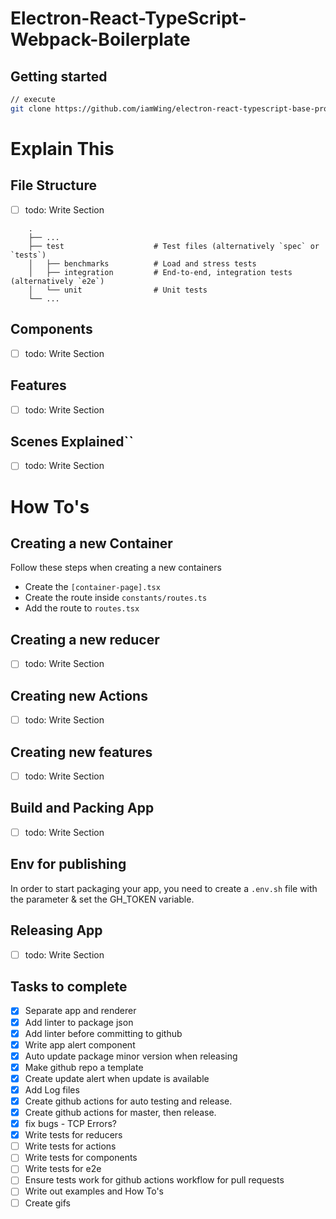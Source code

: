 # Electron-React-TypeScript-Webpack-Boilerplate

## Getting started

```sh
// execute
git clone https://github.com/iamWing/electron-react-typescript-base-proj.git
```

# Explain This

## File Structure

-   [ ] todo: Write Section

```$xslt
    .
    ├── ...
    ├── test                    # Test files (alternatively `spec` or `tests`)
    │   ├── benchmarks          # Load and stress tests
    │   ├── integration         # End-to-end, integration tests (alternatively `e2e`)
    │   └── unit                # Unit tests
    └── ...
```

## Components

-   [ ] todo: Write Section

## Features

-   [ ] todo: Write Section

## Scenes Explained``

-   [ ] todo: Write Section

# How To's

## Creating a new Container

Follow these steps when creating a new containers

-   Create the `[container-page].tsx`
-   Create the route inside `constants/routes.ts`
-   Add the route to `routes.tsx`

## Creating a new reducer

-   [ ] todo: Write Section

## Creating new Actions

-   [ ] todo: Write Section

## Creating new features

-   [ ] todo: Write Section

## Build and Packing App

-   [ ] todo: Write Section

## Env for publishing

In order to start packaging your app, you need to create a `.env.sh` file with the parameter & set the GH_TOKEN variable.

## Releasing App

-   [ ] todo: Write Section

## Tasks to complete

-   [x] Separate app and renderer
-   [x] Add linter to package json
-   [x] Add linter before committing to github
-   [x] Write app alert component
-   [x] Auto update package minor version when releasing
-   [x] Make github repo a template
-   [x] Create update alert when update is available
-   [x] Add Log files
-   [x] Create github actions for auto testing and release.
-   [x] Create github actions for master, then release.
-   [x] fix bugs - TCP Errors?
-   [x] Write tests for reducers
-   [ ] Write tests for actions
-   [ ] Write tests for components
-   [ ] Write tests for e2e
-   [ ] Ensure tests work for github actions workflow for pull requests
-   [ ] Write out examples and How To's
-   [ ] Create gifs
